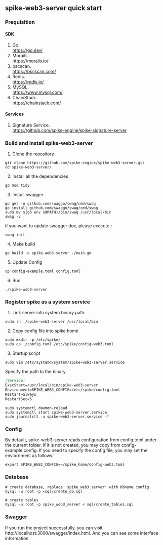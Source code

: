 ## spike-web3-server quick start

### Prequisition
#### SDK
1. Go.  
https://go.dev/
2. Morails.  
https://moralis.io/
3. bscscan.  
https://bscscan.com/
4. Redis.  
https://redis.io/
5. MySQL.  
https://www.mysql.com/
6. ChainStack.  
   https://chainstack.com/

#### Services
1. Signature Service.  
https://github.com/spike-engine/spike-signature-server

### Build and install spike-web3-server

1. Clone the repository
```shell
git clone https://github.com/spike-engine/spike-web3-server.git
cd spike-web3-server/
```
2. Install all the dependencies
```shell
go mod tidy
```
3. Install swagger
```shell
go get -u github.com/swaggo/swag/cmd/swag
go install github.com/swaggo/swag/cmd/swag
sudo mv $(go env GOPATH)/bin/swag /usr/local/bin
swag -v
```
if you want to update swagger doc, please execute :
```shell
swag init
```
4. Make build
```shell
go build -o spike-web3-server ./main.go
```
5. Update Config
```shell
cp config-example.toml config.toml
```
6. Run
```
./spike-web3-server
```

### Register spike as a system service
1. Link server into system binary path
```shell
sudo ln ./spike-web3-server /usr/local/bin
```
2. Copy config file into spike home
```shell
sudo mkdir -p /etc/spike/
sudo cp ./config.toml /etc/spike/config-web3.toml
```
3. Startup script
```shell
sudo vim /etc/systemd/system/spike-web3-server.service
```
Specify the path to the binary
```markdown
[Service] 
ExecStart=/usr/local/bin/spike-web3-server
Environment=SPIKE_WEB3_CONFIG=/etc/spike/config.toml
Restart=always
RestartSec=5 
```
```shell
sudo systemctl daemon-reload
sudo systemctl start spike-web3-server.service
sudo journalctl -u spike-web3-server.service -f
```

### Config
By default, spike-web3-server reads configuration from config.toml under the current folder. 
If it is not created, you may copy from config-example.config.
If you need to specify the config file, you may set the enviornment as follows:
```
export SPIKE_WEB3_CONFIG=~/spike_home/config-web3.toml
```

### Database
```shell
# create database, replace 'spike_web3_server' with DbName config
mysql -u root -p <sql/create_db.sql

# create tables
mysql -u root -p spike_web3_server < sql/create_tables.sql
```

### Swagger
If you run the project successfully, you can visit http://localhost:3000/swagger/index.html.
And you can see some interface information.
